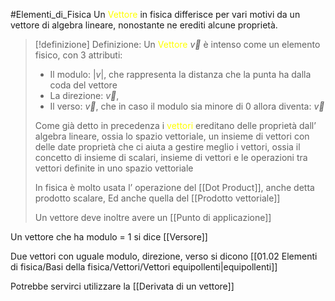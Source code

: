 #Elementi_di_Fisica
Un <font color="#ffff00">Vettore</font> in fisica differisce per vari motivi da un vettore di algebra lineare, nonostante ne erediti alcune proprietà.

>[!definizione] Definizione:
>Un <font color="#ffff00">Vettore</font> $\overrightarrow{v}$ è intenso come un elemento fisico, con 3 attributi:
>- Il modulo: $|v|$, che rappresenta la distanza che la punta ha dalla coda del vettore
>- La direzione: $\overrightarrow{v}$,
>- Il verso: $\overrightarrow{v}$, che in caso il modulo sia minore di 0 allora diventa: $\overleftarrow{v}$
>
>  Come già detto in precedenza i <font color="#ffff00">vettori</font> ereditano delle proprietà dall’ algebra lineare, ossia lo spazio vettoriale, un insieme di vettori con delle date proprietà che ci aiuta a gestire meglio i vettori, ossia il concetto di insieme di scalari, insieme di vettori e le operazioni tra vettori definite in uno spazio vettoriale
>
> In fisica è molto usata l’ operazione del [[Dot Product]], anche detta prodotto scalare,
> Ed anche quella del [[Prodotto vettoriale]]
>  
>  Un vettore deve inoltre avere un [[Punto di applicazione]]

Un vettore che ha modulo = 1 si dice [[Versore]]

Due vettori con uguale modulo, direzione, verso si dicono [[01.02 Elementi di fisica/Basi della fisica/Vettori/Vettori equipollenti|equipollenti]]

Potrebbe servirci utilizzare la [[Derivata di un vettore]]

